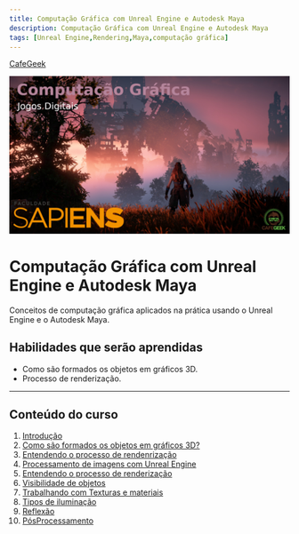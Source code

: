 ```yaml
---
title: Computação Gráfica com Unreal Engine e Autodesk Maya
description: Computação Gráfica com Unreal Engine e Autodesk Maya
tags: [Unreal Engine,Rendering,Maya,computação gráfica]
---
```


[CafeGeek](https://myerco.github.io/CafeGeek)

![Introdução a computação gráfica](imagens/introducao_computacao_grafica.jpg)

# Computação Gráfica com Unreal Engine e Autodesk Maya
Conceitos de computação gráfica aplicados na prática usando o Unreal Engine e o Autodesk Maya.  

## Habilidades que serão aprendidas  
- Como são formados os objetos em gráficos 3D.
- Processo de renderização.
---
## Conteúdo do curso
1. [Introdução](introducao_computacao_grafica.html)
1. [Como são formados os objetos em gráficos 3D?](como_sao_formados_objetos3d.html)
1. [Entendendo o processo de rendenrização](entendo_processo_renderizacao.html)
1. [Processamento de imagens com Unreal Engine](processamento_de_imagens_com_unreal_engine.html)
1. [Entendendo o processo de renderização](entendo_processo_renderizacao.html)
1. [Visibilidade de objetos](visibilidade_objetos.html)
1. [Trabalhando com Texturas e materiais](#1)
1. [Tipos de iluminação](#1)
1. [Reflexão](#1)
1. [PósProcessamento](#1)
